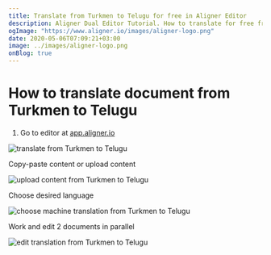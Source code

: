 ```yaml
---
title: Translate from Turkmen to Telugu for free in Aligner Editor
description: Aligner Dual Editor Tutorial. How to translate for free from Turkmen to Telugu. Aligner is multilingual document management platform. 
ogImage: "https://www.aligner.io/images/aligner-logo.png"
date: 2020-05-06T07:09:21+03:00
image: ../images/aligner-logo.png
onBlog: true
---
```


# How to translate document from Turkmen to Telugu

1. Go to editor at [app.aligner.io](https://app.aligner.io "Aligner App web page")

![translate from Turkmen to Telugu](../aligner-blank-editor.png "translate from Turkmen to Telugu")

Copy-paste content or upload content

![upload content from Turkmen to Telugu](../aligner-uploaded-document.png "upload content from Turkmen to Telugu")

Choose desired language

![choose machine translation from Turkmen to Telugu](../aligner-language-dropdown.png "choose machine translation from Turkmen to Telugu")

Work and edit 2 documents in parallel

![edit translation from Turkmen to Telugu](../aligner-double-sitded-editor.png "edit translation from Turkmen to Telugu")

